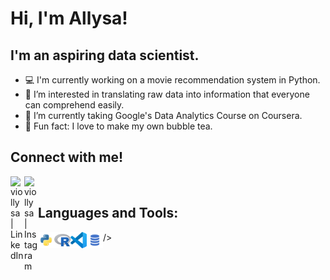 

# Hi, I'm Allysa!

## I'm an aspiring data scientist. 

- 💻 I'm currently working on a movie recommendation system in Python.
- 👀 I’m interested in translating raw data into information that everyone can comprehend easily.
- 🌱 I’m currently taking Google's Data Analytics Course on Coursera.
- 🍪 Fun fact: I love to make my own bubble tea.

## Connect with me!
[<img align="left" alt="viollysa | LinkedIn" width="22px" src="https://cdn.jsdelivr.net/npm/simple-icons@v3/icons/linkedin.svg" />][linkedin]
[<img align="left" alt="viollysa | Instagram" width="22px" src="https://cdn.jsdelivr.net/npm/simple-icons@v3/icons/instagram.svg" />][instagram]

<br />

## Languages and Tools:

<img align="left" alt="Python" width="26px" src="https://raw.githubusercontent.com/github/explore/80688e429a7d4ef2fca1e82350fe8e3517d3494d/topics/python/python.png" />
<img align="left" alt="R" width="26px" src="https://raw.githubusercontent.com/github/explore/80688e429a7d4ef2fca1e82350fe8e3517d3494d/topics/r/r.png" />
<img align="left" alt="Visual Studio Code" width="26px" src="https://raw.githubusercontent.com/github/explore/80688e429a7d4ef2fca1e82350fe8e3517d3494d/topics/visual-studio-code/visual-studio-code.png" />
<img align="left" alt="SQL" width="26px" src="https://raw.githubusercontent.com/github/explore/80688e429a7d4ef2fca1e82350fe8e3517d3494d/topics/sql/sql.png" /> />

<br />

[instagram]: https://www.instagram.com/viollysa/
[linkedin]: https://www.linkedin.com/in/allysatahimik/
